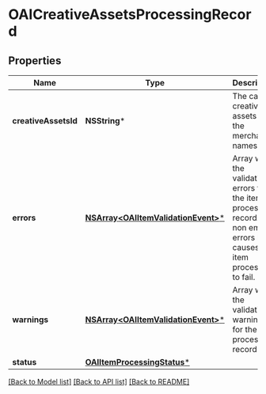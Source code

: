 # OAICreativeAssetsProcessingRecord

## Properties
Name | Type | Description | Notes
------------ | ------------- | ------------- | -------------
**creativeAssetsId** | **NSString*** | The catalog creative assets id in the merchant namespace | [optional] 
**errors** | [**NSArray&lt;OAIItemValidationEvent&gt;***](OAIItemValidationEvent.md) | Array with the validation errors for the item processing record. A non empty errors list causes the item processing to fail. | [optional] 
**warnings** | [**NSArray&lt;OAIItemValidationEvent&gt;***](OAIItemValidationEvent.md) | Array with the validation warnings for the item processing record | [optional] 
**status** | [**OAIItemProcessingStatus***](OAIItemProcessingStatus.md) |  | [optional] 

[[Back to Model list]](../README.md#documentation-for-models) [[Back to API list]](../README.md#documentation-for-api-endpoints) [[Back to README]](../README.md)


